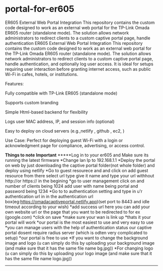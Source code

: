 # portal-for-er605
ER605 External Web Portal Integration This repository contains the custom code designed to work as an external web portal for the TP-Link Omada ER605 router (standalone mode). The solution allows network administrators to redirect clients to a custom captive portal page, handle authentication 
ER605 External Web Portal Integration
This repository contains the custom code designed to work as an external web portal for the TP-Link Omada ER605 router (standalone mode). The solution allows network administrators to redirect clients to a custom captive portal page, handle authentication, and optionally log user access. It is ideal for setups requiring user interaction before granting internet access, such as public Wi-Fi in cafes, hotels, or institutions.

Features:

Fully compatible with TP-Link ER605 (standalone mode)

Supports custom branding

Simple Html-based backend for flexibility

Logs user MAC address, IP, and session info (optional)

Easy to deploy on cloud servers (e.g.,netlify , github , ec2, )

Use Case:
Perfect for deploying guest Wi-Fi with a login or acknowledgment page for compliance, advertising, or access control.







**Things to note** **Important**
*****Log in to your er605 and Make sure its running the latest firmware
*Change lan Ip to 192.168.1.1
*Deploy the portal on web by just downloading the captive portal folder(not whole folder) and deploy using netlify 
*Go to guest resourece and and click on add guest resource from there select url type give  it name and type your url withhout http://or https:// in the begining
*go to user management click on and number of clients being 1024 add user with name being portal and password being 1234
*Go to to authentication setting and type in u'r authentication url in in the authentication url box(eg:https://omadacaptiveportal.netlify.app)(set port to 8443 and idle timeout according to your wish)
*add success url here you can add your own website url or the page that you want to be redirected to for ex (google.com)
*click on save
*make sure your wan is link up 
*thats it your portal will work 
*our portal is the most easiest to use and very easy to use 
*you can manage users with the help of authentication status our captive portal dosent require radius server (which is odten very complicated to setup)
*our portal is free to use
*If you want to change the background  image and logo (u can simply do this by uploading your background image (and make sure that it has the same file name bg.jpg))
*For changing logo (u can simply do this by uploading your logo image (and make sure that it has the same file name logo.jpg))
****
